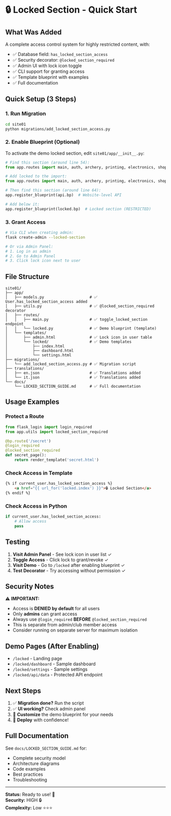 # 🔒 Locked Section - Quick Start

## What Was Added

A complete access control system for highly restricted content, with:
- ✅ Database field: `has_locked_section_access`
- ✅ Security decorator: `@locked_section_required`
- ✅ Admin UI with lock icon toggle
- ✅ CLI support for granting access
- ✅ Template blueprint with examples
- ✅ Full documentation

## Quick Setup (3 Steps)

### 1. Run Migration
```bash
cd site01
python migrations/add_locked_section_access.py
```

### 2. Enable Blueprint (Optional)
To activate the demo locked section, edit `site01/app/__init__.py`:

```python
# Find this section (around line 54):
from app.routes import main, auth, archery, printing, electronics, shop, admin, api_routes, api

# Add locked to the import:
from app.routes import main, auth, archery, printing, electronics, shop, admin, api_routes, api, locked

# Then find this section (around line 64):
app.register_blueprint(api.bp)  # Website-level API

# Add below it:
app.register_blueprint(locked.bp)  # Locked section (RESTRICTED)
```

### 3. Grant Access
```bash
# Via CLI when creating admin:
flask create-admin --locked-section

# Or via Admin Panel:
# 1. Log in as admin
# 2. Go to Admin Panel
# 3. Click lock icon next to user
```

## File Structure

```
site01/
├── app/
│   ├── models.py                    # ✅ User.has_locked_section_access added
│   ├── utils.py                     # ✅ @locked_section_required decorator
│   ├── routes/
│   │   ├── main.py                  # ✅ toggle_locked_section endpoint
│   │   └── locked.py                # ✅ Demo blueprint (template)
│   └── templates/
│       ├── admin.html               # ✅ Lock icon in user table
│       └── locked/                  # ✅ Demo templates
│           ├── index.html
│           ├── dashboard.html
│           └── settings.html
├── migrations/
│   └── add_locked_section_access.py # ✅ Migration script
├── translations/
│   ├── en.json                      # ✅ Translations added
│   └── it.json                      # ✅ Translations added
└── docs/
    └── LOCKED_SECTION_GUIDE.md      # ✅ Full documentation
```

## Usage Examples

### Protect a Route
```python
from flask_login import login_required
from app.utils import locked_section_required

@bp.route('/secret')
@login_required
@locked_section_required
def secret_page():
    return render_template('secret.html')
```

### Check Access in Template
```html
{% if current_user.has_locked_section_access %}
    <a href="{{ url_for('locked.index') }}">🔒 Locked Section</a>
{% endif %}
```

### Check Access in Python
```python
if current_user.has_locked_section_access:
    # Allow access
    pass
```

## Testing

1. **Visit Admin Panel** - See lock icon in user list ✓
2. **Toggle Access** - Click lock to grant/revoke ✓
3. **Visit Demo** - Go to `/locked` after enabling blueprint ✓
4. **Test Decorator** - Try accessing without permission ✓

## Security Notes

⚠️ **IMPORTANT:**
- Access is **DENIED by default** for all users
- Only **admins** can grant access
- Always use `@login_required` **BEFORE** `@locked_section_required`
- This is separate from admin/club member access
- Consider running on separate server for maximum isolation

## Demo Pages (After Enabling)

- `/locked` - Landing page
- `/locked/dashboard` - Sample dashboard
- `/locked/settings` - Sample settings
- `/locked/api/data` - Protected API endpoint

## Next Steps

1. ✅ **Migration done?** Run the script
2. ✅ **UI working?** Check admin panel
3. 🔧 **Customize** the demo blueprint for your needs
4. 🚀 **Deploy** with confidence!

## Full Documentation

See `docs/LOCKED_SECTION_GUIDE.md` for:
- Complete security model
- Architecture diagrams
- Code examples
- Best practices
- Troubleshooting

---

**Status:** Ready to use! 🎉  
**Security:** HIGH 🔒  
**Complexity:** Low ⭐⭐⭐
